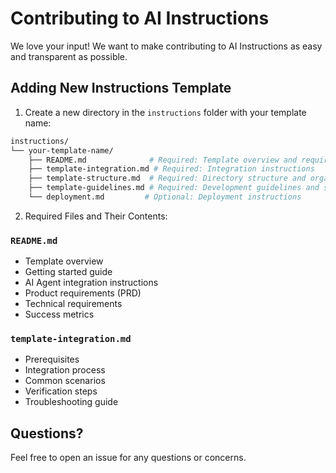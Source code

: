 # Contributing to AI Instructions

We love your input! We want to make contributing to AI Instructions as easy and transparent as possible.

## Adding New Instructions Template

1. Create a new directory in the `instructions` folder with your template name:
```bash
instructions/
└── your-template-name/
    ├── README.md              # Required: Template overview and requirements
    ├── template-integration.md # Required: Integration instructions
    ├── template-structure.md  # Required: Directory structure and organization
    ├── template-guidelines.md # Required: Development guidelines and standards
    └── deployment.md         # Optional: Deployment instructions
```

2. Required Files and Their Contents:

### `README.md`
- Template overview
- Getting started guide
- AI Agent integration instructions
- Product requirements (PRD)
- Technical requirements
- Success metrics

### `template-integration.md`
- Prerequisites
- Integration process
- Common scenarios
- Verification steps
- Troubleshooting guide

## Questions?

Feel free to open an issue for any questions or concerns. 